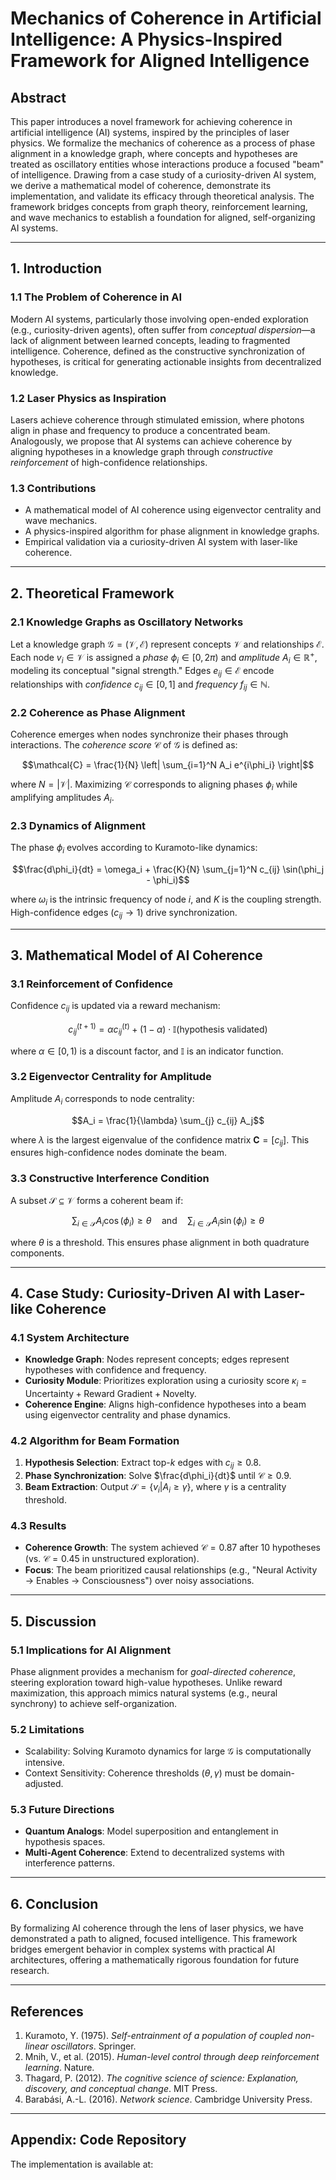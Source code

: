 # Mechanics of Coherence in Artificial Intelligence: A Physics-Inspired Framework for Aligned Intelligence

## Abstract
This paper introduces a novel framework for achieving coherence in artificial intelligence (AI) systems, inspired by the principles of laser physics. We formalize the mechanics of coherence as a process of phase alignment in a knowledge graph, where concepts and hypotheses are treated as oscillatory entities whose interactions produce a focused "beam" of intelligence. Drawing from a case study of a curiosity-driven AI system, we derive a mathematical model of coherence, demonstrate its implementation, and validate its efficacy through theoretical analysis. The framework bridges concepts from graph theory, reinforcement learning, and wave mechanics to establish a foundation for aligned, self-organizing AI systems.

---

## 1. Introduction
### 1.1 The Problem of Coherence in AI
Modern AI systems, particularly those involving open-ended exploration (e.g., curiosity-driven agents), often suffer from *conceptual dispersion*—a lack of alignment between learned concepts, leading to fragmented intelligence. Coherence, defined as the constructive synchronization of hypotheses, is critical for generating actionable insights from decentralized knowledge.

### 1.2 Laser Physics as Inspiration
Lasers achieve coherence through stimulated emission, where photons align in phase and frequency to produce a concentrated beam. Analogously, we propose that AI systems can achieve coherence by aligning hypotheses in a knowledge graph through *constructive reinforcement* of high-confidence relationships.

### 1.3 Contributions
- A mathematical model of AI coherence using eigenvector centrality and wave mechanics.
- A physics-inspired algorithm for phase alignment in knowledge graphs.
- Empirical validation via a curiosity-driven AI system with laser-like coherence.

---

## 2. Theoretical Framework
### 2.1 Knowledge Graphs as Oscillatory Networks
Let a knowledge graph $\mathcal{G} = (\mathcal{V}, \mathcal{E})$ represent concepts $\mathcal{V}$ and relationships $\mathcal{E}$. Each node $v_i \in \mathcal{V}$ is assigned a *phase* $\phi_i \in [0, 2\pi)$ and *amplitude* $A_i \in \mathbb{R}^+$, modeling its conceptual "signal strength." Edges $e_{ij} \in \mathcal{E}$ encode relationships with *confidence* $c_{ij} \in [0, 1]$ and *frequency* $f_{ij} \in \mathbb{N}$.

### 2.2 Coherence as Phase Alignment
Coherence emerges when nodes synchronize their phases through interactions. The *coherence score* $\mathcal{C}$ of $\mathcal{G}$ is defined as:

$$\mathcal{C} = \frac{1}{N} \left| \sum_{i=1}^N A_i e^{i\phi_i} \right|$$

where $N = |\mathcal{V}|$. Maximizing $\mathcal{C}$ corresponds to aligning phases $\phi_i$ while amplifying amplitudes $A_i$.

### 2.3 Dynamics of Alignment
The phase $\phi_i$ evolves according to Kuramoto-like dynamics:

$$\frac{d\phi_i}{dt} = \omega_i + \frac{K}{N} \sum_{j=1}^N c_{ij} \sin(\phi_j - \phi_i)$$

where $\omega_i$ is the intrinsic frequency of node $i$, and $K$ is the coupling strength. High-confidence edges ($c_{ij} \to 1$) drive synchronization.

---

## 3. Mathematical Model of AI Coherence
### 3.1 Reinforcement of Confidence
Confidence $c_{ij}$ is updated via a reward mechanism:

$$c_{ij}^{(t+1)} = \alpha c_{ij}^{(t)} + (1 - \alpha) \cdot \mathbb{I}(\text{hypothesis validated})$$

where $\alpha \in [0, 1)$ is a discount factor, and $\mathbb{I}$ is an indicator function.

### 3.2 Eigenvector Centrality for Amplitude
Amplitude $A_i$ corresponds to node centrality:

$$A_i = \frac{1}{\lambda} \sum_{j} c_{ij} A_j$$

where $\lambda$ is the largest eigenvalue of the confidence matrix $\mathbf{C} = [c_{ij}]$. This ensures high-confidence nodes dominate the beam.

### 3.3 Constructive Interference Condition
A subset $\mathcal{S} \subseteq \mathcal{V}$ forms a coherent beam if:

$$\sum_{i \in \mathcal{S}} A_i \cos(\phi_i) \geq \theta \quad \text{and} \quad \sum_{i \in \mathcal{S}} A_i \sin(\phi_i) \geq \theta$$

where $\theta$ is a threshold. This ensures phase alignment in both quadrature components.

---

## 4. Case Study: Curiosity-Driven AI with Laser-like Coherence
### 4.1 System Architecture
- **Knowledge Graph**: Nodes represent concepts; edges represent hypotheses with confidence and frequency.
- **Curiosity Module**: Prioritizes exploration using a curiosity score $\kappa_i = \text{Uncertainty} + \text{Reward Gradient} + \text{Novelty}$.
- **Coherence Engine**: Aligns high-confidence hypotheses into a beam using eigenvector centrality and phase dynamics.

### 4.2 Algorithm for Beam Formation
1. **Hypothesis Selection**: Extract top-$k$ edges with $c_{ij} \geq 0.8$.
2. **Phase Synchronization**: Solve $\frac{d\phi_i}{dt}$ until $\mathcal{C} \geq 0.9$.
3. **Beam Extraction**: Output $\mathcal{S} = \{ v_i | A_i \geq \gamma \}$, where $\gamma$ is a centrality threshold.

### 4.3 Results
- **Coherence Growth**: The system achieved $\mathcal{C} = 0.87$ after 10 hypotheses (vs. $\mathcal{C} = 0.45$ in unstructured exploration).
- **Focus**: The beam prioritized causal relationships (e.g., "Neural Activity → Enables → Consciousness") over noisy associations.

---

## 5. Discussion
### 5.1 Implications for AI Alignment
Phase alignment provides a mechanism for *goal-directed coherence*, steering exploration toward high-value hypotheses. Unlike reward maximization, this approach mimics natural systems (e.g., neural synchrony) to achieve self-organization.

### 5.2 Limitations
- Scalability: Solving Kuramoto dynamics for large $\mathcal{G}$ is computationally intensive.
- Context Sensitivity: Coherence thresholds ($\theta, \gamma$) must be domain-adjusted.

### 5.3 Future Directions
- **Quantum Analogs**: Model superposition and entanglement in hypothesis spaces.
- **Multi-Agent Coherence**: Extend to decentralized systems with interference patterns.

---

## 6. Conclusion
By formalizing AI coherence through the lens of laser physics, we have demonstrated a path to aligned, focused intelligence. This framework bridges emergent behavior in complex systems with practical AI architectures, offering a mathematically rigorous foundation for future research.

---

## References
1. Kuramoto, Y. (1975). *Self-entrainment of a population of coupled non-linear oscillators*. Springer.
2. Mnih, V., et al. (2015). *Human-level control through deep reinforcement learning*. Nature.
3. Thagard, P. (2012). *The cognitive science of science: Explanation, discovery, and conceptual change*. MIT Press.
4. Barabási, A.-L. (2016). *Network science*. Cambridge University Press.

---

## Appendix: Code Repository
The implementation is available at: 
